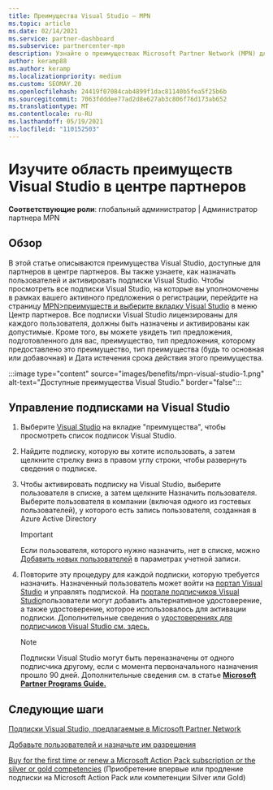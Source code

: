 ```yaml
---
title: Преимущества Visual Studio — MPN
ms.topic: article
ms.date: 02/14/2021
ms.service: partner-dashboard
ms.subservice: partnercenter-mpn
description: Узнайте о преимуществах Microsoft Partner Network (MPN) для подписок Visual Studio
author: keramp88
ms.author: keramp
ms.localizationpriority: medium
ms.custom: SEOMAY.20
ms.openlocfilehash: 24419f07084cab4899f1dac81140b5fea5f25b6b
ms.sourcegitcommit: 7063fdddee77ad2d8e627ab3c806f76d173ab652
ms.translationtype: MT
ms.contentlocale: ru-RU
ms.lasthandoff: 05/19/2021
ms.locfileid: "110152503"
---
```

# <a name="explore-the-visual-studio-benefits-area-in-partner-center"></a>Изучите область преимуществ Visual Studio в центре партнеров

**Соответствующие роли**: глобальный администратор | Администратор партнера MPN

## <a name="overview"></a>Обзор

В этой статье описываются преимущества Visual Studio, доступные для партнеров в центре партнеров. Вы также узнаете, как назначать пользователей и активировать подписки Visual Studio. Чтобы просмотреть все подписки Visual Studio, на которые вы уполномочены в рамках вашего активного предложения о регистрации, перейдите на страницу  [MPN>преимуществ и выберите вкладку Visual Studio](https://partner.microsoft.com/dashboard/mpn/membership/benefits/visualstudio) в меню Центр партнеров. Все подписки Visual Studio лицензированы для каждого пользователя, должны быть назначены и активированы как допустимые. Кроме того, вы можете увидеть тип предложения, подготовленного для вас, преимущество, тип предложения, которому предоставлено это преимущество, тип преимущества (будь то основная или добавочная) и Дата истечения срока действия этого преимущества.

:::image type="content" source="images/benefits/mpn-visual-studio-1.png" alt-text="Доступные преимущества Visual Studio." border="false":::

## <a name="manage-visual-studio-subscriptions"></a>Управление подписками на Visual Studio

1. Выберите [Visual Studio](https://partner.microsoft.com/dashboard/mpn/membership/benefits/visualstudio) на вкладке "преимущества", чтобы просмотреть список подписок Visual Studio.

2. Найдите подписку, которую вы хотите использовать, а затем щелкните стрелку вниз в правом углу строки, чтобы развернуть сведения о подписке.

3. Чтобы активировать подписку на Visual Studio, выберите пользователя в списке, а затем щелкните Назначить пользователя. Выберите пользователя в компании (включая одного из гостевых пользователей), у которого есть запись пользователя, созданная в Azure Active Directory

   > [!IMPORTANT]
   > Если пользователя, которого нужно назначить, нет в списке, можно [Добавить новых пользователей](create-user-accounts-and-set-permissions.md) в параметрах учетной записи.

4. Повторите эту процедуру для каждой подписки, которую требуется назначить. Назначенный пользователь может войти на [портал Visual Studio](https://my.visualstudio.com/) и управлять подпиской. На [портале подписчиков Visual Studio](https://my.visualstudio.com/?wt.mc_id=o%7Emsft%7Edocs)пользователи могут добавить альтернативное удостоверение, а также удостоверение, которое использовалось для активации подписки. Дополнительные сведения о [удостоверениях для подписчиков Visual Studio см. здесь.](/visualstudio/subscriptions/vs-alternate-identity)

   > [!Note]
   > Подписки Visual Studio могут быть переназначены от одного подписчика другому, если с момента первоначального назначения прошло 90 дней. Дополнительные сведения см. в статье **[Microsoft Partner Programs Guide.](https://aka.ms/partner-benefits-use-guide)**

## <a name="next-steps"></a>Следующие шаги

[Подписки Visual Studio, предлагаемые в Microsoft Partner Network](/visualstudio/subscriptions/program-mpn)

[Добавьте пользователей и назначьте им разрешения](create-user-accounts-and-set-permissions.md)

[Buy for the first time or renew a Microsoft Action Pack subscription or the silver or gold competencies](mpn-get-action-pack.md) (Приобретение впервые или продление подписки на Microsoft Action Pack или компетенции Silver или Gold)
